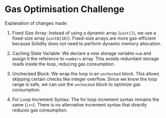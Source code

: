 # Gas Optimisation Challenge

Explanation of changes made:

1. Fixed Size Array: Instead of using a dynamic array (`uint[]`), we use a fixed-size array (`uint8[10]`). Fixed-size arrays are more gas-efficient because Solidity does not need to perform dynamic memory allocation.

2. Caching State Variable: We declare a new storage variable `num` and assign it the reference to `numbers` array. This avoids redundant storage reads inside the loop, reducing gas consumption.

3. Unchecked Block: We wrap the loop in an `unchecked` block. This allows skipping certain checks like integer overflow. Since we know the loop range is safe, we can use the `unchecked` block to optimize gas consumption.

4. For Loop Increment Syntax: The for loop increment syntax remains the same (`i++`). There is no alternative increment syntax that directly reduces gas consumption.

